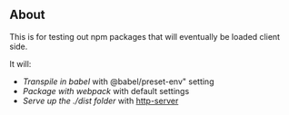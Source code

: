 ## About

This is for testing out npm packages that will eventually be loaded client side.

It will:
- *Transpile in babel* with @babel/preset-env" setting
- *Package with webpack* with default settings
- *Serve up the ./dist folder* with [http-server](https://www.npmjs.com/package/http-server)